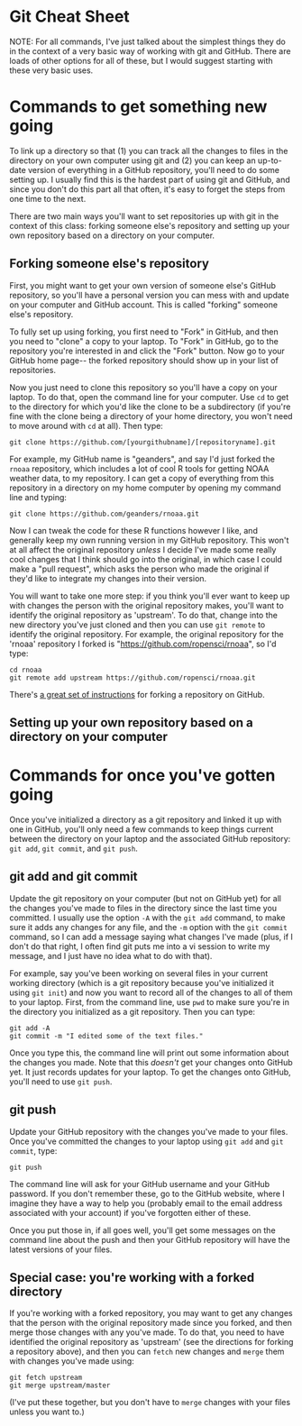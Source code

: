 Git Cheat Sheet
===============

NOTE: For all commands, I've just talked about the simplest things they do in the context of a very basic way of working with git and GitHub. There are loads of other options for all of these, but I would suggest starting with these very basic uses.

# Commands to get something new going

To link up a directory so that (1) you can track all the changes to files in the directory on your own computer using git and (2) you can keep an up-to-date version of everything in a GitHub repository, you'll need to do some setting up. I usually find this is the hardest part of using git and GitHub, and since you don't do this part all that often, it's easy to forget the steps from one time to the next. 

There are two main ways you'll want to set repositories up with git in the context of this class: forking someone else's repository and setting up your own repository based on a directory on your computer.

## Forking someone else's repository

First, you might want to get your own version of someone else's GitHub repository, so you'll have a personal version you can mess with and update on your computer and GitHub account. This is called "forking" someone else's repository.

To fully set up using forking, you first need to "Fork" in GitHub, and then you need to "clone" a copy to your laptop. To "Fork" in GitHub, go to the repository you're interested in and click the "Fork" button. Now go to your GitHub home page-- the forked repository should show up in your list of repositories. 

Now you just need to clone this repository so you'll have a copy on your laptop. To do that, open the command line for your computer. Use `cd` to get to the directory for which you'd like the clone to be a subdirectory (if you're fine with the clone being a directory of your home directory, you won't need to move around with `cd` at all). Then type:

```
git clone https://github.com/[yourgithubname]/[repositoryname].git
```

For example, my GitHub name is "geanders", and say I'd just forked the `rnoaa` repository, which includes a lot of cool R tools for getting NOAA weather data, to my repository. I can get a copy of everything from this repository in a directory on my home computer by opening my command line and typing:

```
git clone https://github.com/geanders/rnoaa.git
```

Now I can tweak the code for these R functions however I like, and generally keep my own running version in my GitHub repository. This won't at all affect the original repository *unless* I decide I've made some really cool changes that I think should go into the original, in which case I could make a "pull request", which asks the person who made the original if they'd like to integrate my changes into their version.

You will want to take one more step: if you think you'll ever want to keep up with changes the person with the original repository makes, you'll want to identify the original repository as 'upstream'. To do that, change into the new directory you've just cloned and then you can use `git remote` to identify the original repository. For example, the original repository for the 'rnoaa' repository I forked is "https://github.com/ropensci/rnoaa", so I'd type:

```
cd rnoaa
git remote add upstream https://github.com/ropensci/rnoaa.git
```

There's [a great set of instructions](https://help.github.com/articles/fork-a-repo) for forking a repository on GitHub.

## Setting up your own repository based on a directory on your computer

# Commands for once you've gotten going
Once you've initialized a directory as a git repository and linked it up with one in GitHub, you'll only need a few commands to keep things current between the directory on your laptop and the associated GitHub repository: `git add`, `git commit`, and `git push`.

## git add and git commit

Update the git repository on your computer (but not on GitHub yet) for all the changes you've made to files in the directory since the last time you committed. I usually use the option `-A` with the `git add` command, to make sure it adds any changes for any file, and the `-m` option with the `git commit` command, so I can add a message saying what changes I've made (plus, if I don't do that right, I often find git puts me into a vi session to write my message, and I just have no idea what to do with that). 

For example, say you've been working on several files in your current working directory (which is a git repository because you've initialized it using `git init`) and now you want to record all of the changes to all of them to your laptop. First, from the command line, use `pwd` to make sure you're in the directory you initialized as a git repository. Then you can type:

```
git add -A
git commit -m "I edited some of the text files."
```

Once you type this, the command line will print out some information about the changes you made. Note that this *doesn't* get your changes onto GitHub yet. It just records updates for your laptop. To get the changes onto GitHub, you'll need to use `git push`.

## git push

Update your GitHub repository with the changes you've made to your files. Once you've committed the changes to your laptop using `git add` and `git commit`, type: 

```
git push
```

The command line will ask for your GitHub username and your GitHub password. If you don't remember these, go to the GitHub website, where I imagine they have a way to help you (probably email to the email address associated with your account) if you've forgotten either of these.

Once you put those in, if all goes well, you'll get some messages on the command line about the push and then your GitHub repository will have the latest versions of your files.

## Special case: you're working with a forked directory

If you're working with a forked repository, you may want to get any changes that the person with the original repository made since you forked, and then merge those changes with any you've made. To do that, you need to have identified the original repository as 'upstream' (see the directions for forking a repository above), and then you can `fetch` new changes and `merge` them with changes you've made using: 

```
git fetch upstream
git merge upstream/master
```

(I've put these together, but you don't have to `merge` changes with your files unless you want to.)